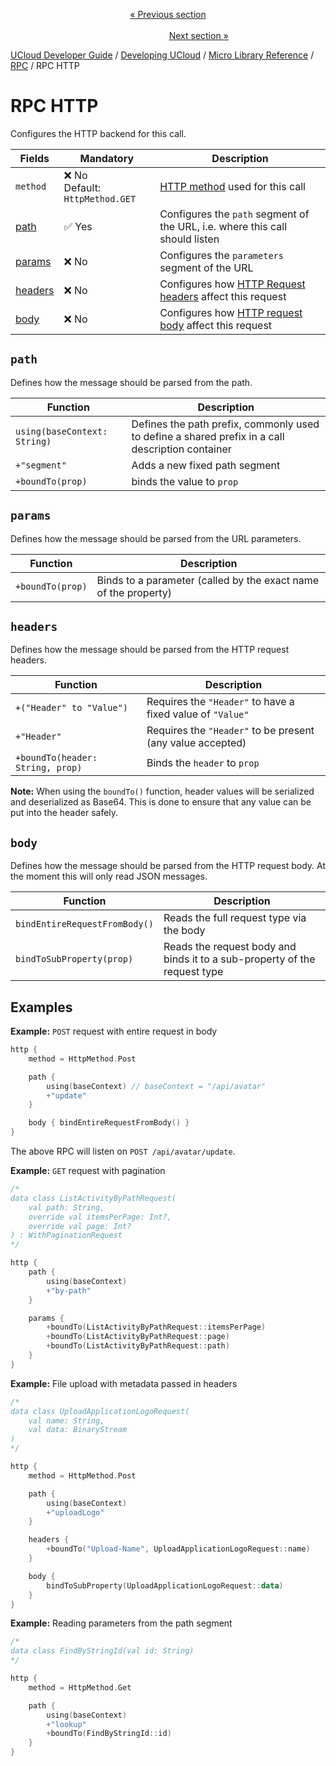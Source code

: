 <p align='center'>
<a href='/docs/developer-guide/development/micro/rpc/rpc_auth.md'>« Previous section</a>
&nbsp;&nbsp;&nbsp;&nbsp;&nbsp;&nbsp;&nbsp;&nbsp;&nbsp;&nbsp;&nbsp;&nbsp;&nbsp;&nbsp;&nbsp;&nbsp;&nbsp;&nbsp;&nbsp;&nbsp;&nbsp;&nbsp;&nbsp;&nbsp;&nbsp;&nbsp;&nbsp;&nbsp;&nbsp;&nbsp;&nbsp;&nbsp;&nbsp;&nbsp;&nbsp;&nbsp;&nbsp;&nbsp;&nbsp;&nbsp;&nbsp;&nbsp;&nbsp;&nbsp;&nbsp;&nbsp;&nbsp;&nbsp;&nbsp;&nbsp;&nbsp;&nbsp;&nbsp;&nbsp;&nbsp;&nbsp;&nbsp;&nbsp;&nbsp;&nbsp;&nbsp;&nbsp;&nbsp;&nbsp;&nbsp;&nbsp;&nbsp;&nbsp;&nbsp;&nbsp;&nbsp;&nbsp;&nbsp;&nbsp;&nbsp;&nbsp;&nbsp;&nbsp;&nbsp;&nbsp;&nbsp;&nbsp;&nbsp;&nbsp;&nbsp;&nbsp;&nbsp;&nbsp;&nbsp;&nbsp;&nbsp;&nbsp;&nbsp;&nbsp;&nbsp;&nbsp;&nbsp;&nbsp;&nbsp;&nbsp;&nbsp;&nbsp;&nbsp;&nbsp;&nbsp;&nbsp;&nbsp;&nbsp;&nbsp;&nbsp;&nbsp;&nbsp;&nbsp;&nbsp;&nbsp;&nbsp;&nbsp;&nbsp;&nbsp;&nbsp;&nbsp;&nbsp;&nbsp;&nbsp;&nbsp;&nbsp;&nbsp;&nbsp;&nbsp;&nbsp;&nbsp;&nbsp;&nbsp;&nbsp;&nbsp;&nbsp;&nbsp;&nbsp;&nbsp;&nbsp;&nbsp;&nbsp;&nbsp;&nbsp;&nbsp;&nbsp;&nbsp;&nbsp;&nbsp;&nbsp;&nbsp;&nbsp;&nbsp;<a href='/docs/developer-guide/development/micro/rpc/rpc_websocket.md'>Next section »</a>
</p>


[UCloud Developer Guide](/docs/developer-guide/README.md) / [Developing UCloud](/docs/developer-guide/development/README.md) / [Micro Library Reference](/docs/developer-guide/development/micro/README.md) / [RPC](/docs/developer-guide/development/micro/rpc/README.md) / RPC HTTP
# RPC HTTP

Configures the HTTP backend for this call.

| Fields | Mandatory | Description |
|--------|-----------|-------------|
| `method` | ❌ No <br> Default: `HttpMethod.GET` | [HTTP method](https://developer.mozilla.org/en-US/docs/Web/HTTP/Methods) used for this call | 
| [path](#path) | ✅ Yes | Configures the `path` segment of the URL, i.e. where this call should listen  |
| [params](#params) | ❌ No | Configures the `parameters` segment of the URL | 
| [headers](#headers) | ❌ No | Configures how [HTTP Request headers](https://developer.mozilla.org/en-US/docs/Web/HTTP/Headers) affect this request |
| [body](#body) | ❌ No | Configures how [HTTP request body](https://developer.mozilla.org/en-US/docs/Web/HTTP/Messages) affect this request | 

## `path`

Defines how the message should be parsed from the path.

| Function | Description |
|----------|-------------|
| `using(baseContext: String)` | Defines the path prefix, commonly used to define a shared prefix in a call description container |
| `+"segment"` | Adds a new fixed path segment |
| `+boundTo(prop)` | binds the value to `prop` |

## `params`

Defines how the message should be parsed from the URL parameters.

| Function | Description |
|----------|-------------|
| `+boundTo(prop)` | Binds to a parameter (called by the exact name of the property) |

## `headers`

Defines how the message should be parsed from the HTTP request headers.

| Function | Description |
|----------|-------------|
| `+("Header" to "Value")` | Requires the `"Header"` to have a fixed value of `"Value"` |
| `+"Header"` | Requires the `"Header"` to be present (any value accepted) |
| `+boundTo(header: String, prop)` | Binds the `header` to `prop` |

__Note:__ When using the `boundTo()` function, header values will be serialized and deserialized as Base64. This is done
to ensure that any value can be put into the header safely.

## `body`

Defines how the message should be parsed from the HTTP request body. At the moment this will only read JSON messages.

| Function | Description |
|----------|-------------|
| `bindEntireRequestFromBody()` | Reads the full request type via the body |
| `bindToSubProperty(prop)` | Reads the request body and binds it to a sub-property of the request type |

## Examples

__Example:__ `POST` request with entire request in body

```kotlin
http {
    method = HttpMethod.Post

    path {
        using(baseContext) // baseContext = "/api/avatar"
        +"update"
    }

    body { bindEntireRequestFromBody() }
}
```

The above RPC will listen on `POST /api/avatar/update`.

__Example:__ `GET` request with pagination

```kotlin
/*
data class ListActivityByPathRequest(
    val path: String,
    override val itemsPerPage: Int?,
    override val page: Int?
) : WithPaginationRequest
*/

http {
    path {
        using(baseContext)
        +"by-path"
    }

    params {
        +boundTo(ListActivityByPathRequest::itemsPerPage)
        +boundTo(ListActivityByPathRequest::page)
        +boundTo(ListActivityByPathRequest::path)
    }
}
```

__Example:__ File upload with metadata passed in headers

```kotlin
/*
data class UploadApplicationLogoRequest(
    val name: String,
    val data: BinaryStream
)
*/

http {
    method = HttpMethod.Post

    path {
        using(baseContext)
        +"uploadLogo"
    }

    headers {
        +boundTo("Upload-Name", UploadApplicationLogoRequest::name)
    }

    body {
        bindToSubProperty(UploadApplicationLogoRequest::data)
    }
}
```

__Example:__ Reading parameters from the path segment

```kotlin
/*
data class FindByStringId(val id: String)
*/

http {
    method = HttpMethod.Get

    path {
        using(baseContext)
        +"lookup"
        +boundTo(FindByStringId::id)
    }
}
```


